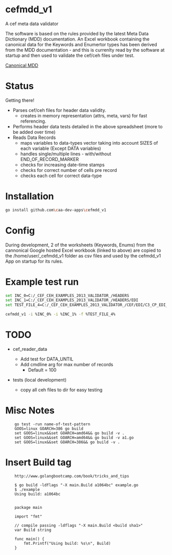 # cefmdd_v1

A cef meta data validator


The software is based on the rules provided by the latest Meta Data Dictionary (MDD) documentation.
An Excel workbook containing the canonical data for the Keywords and Enumertor types has been
derived from the MDD documentation - and this is currenlty read by the software at startup 
and then used to validate the cef/ceh files under test.

[Canonical MDD](https://docs.google.com/spreadsheets/d/1KSEQS-1ncG7tNt7PJRVbT_gGuFfyJfmWNHoKANsw5kI/pubhtml "Google Hosted Excel Workbook")


# Status

Getting there! 

* Parses cef/ceh files for header data validity.
    * creates in memory representation (attrs, meta, vars) for fast referencing.
* Performs header data tests detailed in the above spreadsheet (more to be added over time)
* Reads Data Records 
    * maps variables to data-types vector taking into account SIZES of each variable (Except DATA variables)
    * handles single/multiple lines - with/without END_OF_RECORD_MARKER
    * checks for increasing date-time stamps 
    * checks for correct number of cells pre record
    * checks each cell for correct data-type


# Installation

```bash
go install github.com\caa-dev-apps\cefmdd_v1
```

# Config

During development, 2 of the worksheets (Keywords, Enums) from the cannonical Google hosted Excel workbook (linked to above)
are copied to the /home/user/_cefmdd_v1 folder as csv files and used by the cefmdd_v1 App on startup for its rules.


# Example test run

```bash
set INC_0=C:/_CEF_CEH_EXAMPLES_2013_VALIDATOR_/HEADERS
set INC_1=C:/_CEF_CEH_EXAMPLES_2013_VALIDATOR_/HEADERS/EDI
set TEST_FILE_4=C:/_CEF_CEH_EXAMPLES_2013_VALIDATOR_/CEF/EDI/C3_CP_EDI_QZC__20111021_V01.cef.gz

cefmdd_v1 -i %INC_0% -i %INC_1% -f %TEST_FILE_4% 
```


# TODO

* cef_reader_data
    * Add test for DATA_UNTIL
    * Add cmdline arg for max number of records
        * Default = 100


* tests (local development)
    * copy all ceh files to dir for easy testing


        
# Misc Notes

```
    go test -run name-of-test-pattern  
    GOOS=linux GOARCH=386 go build
    set GOOS=linux&&set GOARCH=amd64&& go build -v .
    set GOOS=linux&&set GOARCH=amd64&& go build -v a1.go
    set GOOS=linux&&set GOARCH=386&& go build -v .

```

# Insert Build tag

```
    http://www.golangbootcamp.com/book/tricks_and_tips

    $ go build -ldflags "-X main.Build a1064bc" example.go
    $ ./example
    Using build: a1064bc


    package main

    import "fmt"

    // compile passing -ldflags "-X main.Build <build sha1>"
    var Build string

    func main() {
        fmt.Printf("Using build: %s\n", Build)
    }
```
